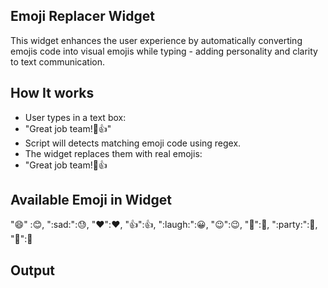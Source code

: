 ## Emoji Replacer Widget

This widget enhances the user experience by automatically converting emojis code into visual emojis while typing - adding personality and clarity to text communication.
## How It works
- User types in a text box:
- "Great job team!:tada::thumbsup:"
- Script will detects matching emoji code using regex.
- The widget replaces them with real emojis:
- "Great job team!🎉👍
## Available Emoji in Widget
 ":smile:" :😊,
   ":sad:":😓,
	  ":heart:":❤️,
		":thumbsup:":👍,
		":laugh:":😀,
		":wink:":😉,
		":clap:":👏,
		":party:":🥳,
		":tada:":🎉
## Output


